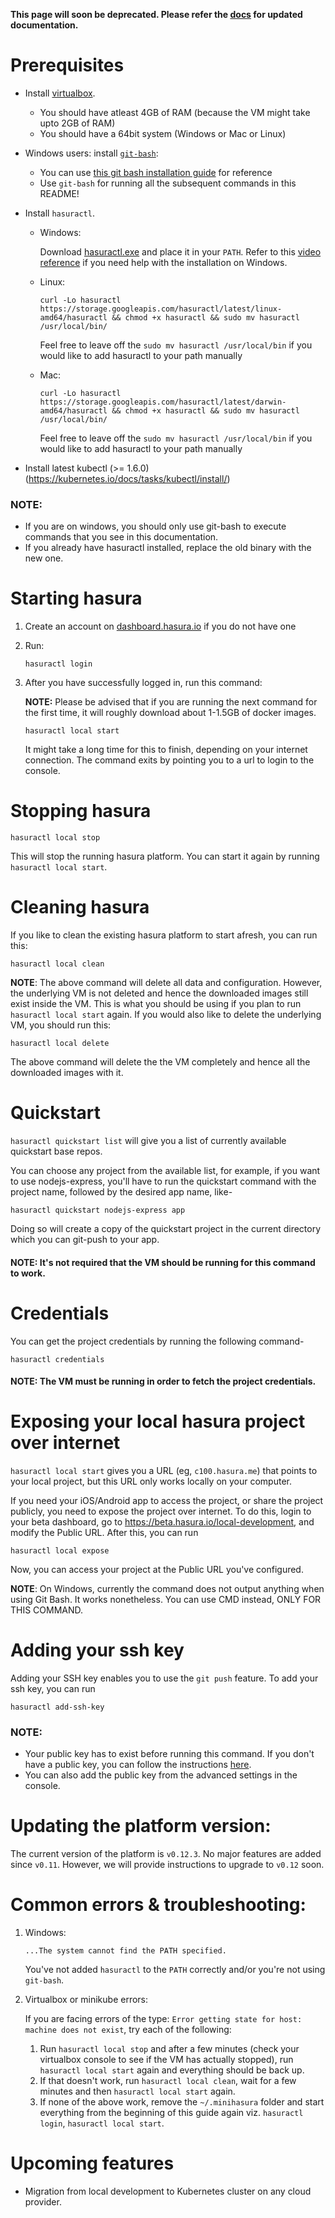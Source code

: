 **This page will soon be deprecated. Please refer the [docs](https://docs.hasura.io/0.14/ref/cli/hasuractl.html) for updated documentation.**

# Prerequisites

- Install [virtualbox](https://www.virtualbox.org/wiki/Downloads).
  - You should have atleast 4GB of RAM (because the VM might take upto 2GB of RAM)
  - You should have a 64bit system (Windows or Mac or Linux)
- Windows users: install [`git-bash`](https://git-for-windows.github.io/):
  - You can use [this git bash installation guide](https://blog.hasura.io/setting-up-git-bash-for-windows-e26b59e44257) for reference
  - Use `git-bash` for running all the subsequent commands in this README!
- Install `hasuractl`.
  - Windows:

    Download [hasuractl.exe](https://storage.googleapis.com/hasuractl/latest/windows-amd64/hasuractl.exe) and place it in your `PATH`. Refer to this [video reference](https://drive.google.com/file/d/0B_G1GgYOqazYUDJFcVhmNHE1UnM/view) if you need help with the installation on Windows.

  - Linux:

    ```
    curl -Lo hasuractl https://storage.googleapis.com/hasuractl/latest/linux-amd64/hasuractl && chmod +x hasuractl && sudo mv hasuractl /usr/local/bin/
    ```

    Feel free to leave off the `sudo mv hasuractl /usr/local/bin` if you would like to add hasuractl to your path manually

  - Mac:

    ```
    curl -Lo hasuractl https://storage.googleapis.com/hasuractl/latest/darwin-amd64/hasuractl && chmod +x hasuractl && sudo mv hasuractl /usr/local/bin/
    ```

    Feel free to leave off the `sudo mv hasuractl /usr/local/bin` if you would like to add hasuractl to your path manually

- Install latest kubectl (>= 1.6.0) (https://kubernetes.io/docs/tasks/kubectl/install/)

### NOTE:

- If you are on windows, you should only use git-bash to execute commands that you see in this documentation.
- If you already have hasuractl installed, replace the old binary with the new one.

# Starting hasura

1. Create an account on [dashboard.hasura.io](https://dashboard.hasura.io) if you do not have one

2. Run:

   ```
   hasuractl login
   ```

3. After you have successfully logged in, run this command:

   **NOTE:** Please be advised that if you are running the next command for the first time, it will roughly download about 1-1.5GB of docker images.

   ```
   hasuractl local start
   ```

   It might take a long time for this to finish, depending on your internet connection. The command exits by pointing you to a url to login to the console.

# Stopping hasura

```
hasuractl local stop
```

This will stop the running hasura platform. You can start it again by running `hasuractl local start`.

# Cleaning hasura

If you like to clean the existing hasura platform to start afresh, you can run this:

```
hasuractl local clean
```

**NOTE**: The above command will delete all data and configuration. However, the underlying VM is not deleted and hence the downloaded images still exist inside the VM. This is what you should be using if you plan to run `hasuractl local start` again. If you would also like to delete the underlying VM, you should run this:

```
hasuractl local delete
```

The above command will delete the the VM completely and hence all the downloaded images with it.

# Quickstart

`hasuractl quickstart list` will give you a list of currently available quickstart base repos.

You can choose any project from the available list, for example, if you want to use nodejs-express, you'll have to run the quickstart command with the project name, followed by the desired app name, like-
```
hasuractl quickstart nodejs-express app
```
Doing so will create a copy of the quickstart project in the current directory which you can git-push to your app.

#### NOTE: It's not required that the VM should be running for this command to work. 

# Credentials

You can get the project credentials by running the following command-
```
hasuractl credentials
```
#### NOTE: The VM must be running in order to fetch the project credentials.


# Exposing your local hasura project over internet

`hasuractl local start` gives you a URL (eg, `c100.hasura.me`) that points to your local project, but this URL only works locally on your computer.

If you need your iOS/Android app to access the project, or share the project publicly, you need to expose the project over internet. To do this, login to your beta dashboard, go to https://beta.hasura.io/local-development, and modify the Public URL. After this, you can run

```
hasuractl local expose
```

Now, you can access your project at the Public URL you've configured.

**NOTE**:
On Windows, currently the command does not output anything when using Git Bash. It works nonetheless. You can use CMD instead, ONLY FOR THIS COMMAND.


# Adding your ssh key

Adding your SSH key enables you to use the `git push` feature. To add your ssh key, you can run

```
hasuractl add-ssh-key
```

### NOTE:

- Your public key has to exist before running this command. If you don't have a public key, you can follow the instructions [here](https://help.github.com/articles/generating-a-new-ssh-key-and-adding-it-to-the-ssh-agent/#generating-a-new-ssh-key).
- You can also add the public key from the advanced settings in the console.

# Updating the platform version:

The current version of the platform is `v0.12.3`. No major features are added since `v0.11`. However, we will provide instructions to upgrade to `v0.12` soon.

# Common errors & troubleshooting:

1) Windows:
   ```
   ...The system cannot find the PATH specified.
   ```
   You've not added `hasuractl` to the `PATH` correctly and/or you're not using `git-bash`.

2) Virtualbox or minikube errors:

   If you are facing errors of the type: `Error getting state for host: machine does not exist`, try each of the following:

   1. Run `hasuractl local stop` and after a few minutes (check your virtualbox console to see if the VM has actually stopped), run `hasuractl local start` again and everything should be back up.
   2. If that doesn't work, run `hasuractl local clean`, wait for a few minutes and then `hasuractl local start` again.
   3. If none of the above work, remove the `~/.minihasura` folder and start everything from the beginning of this guide again viz. `hasuractl login`, `hasuractl local start`.

# Upcoming features
- Migration from local development to Kubernetes cluster on any cloud provider.

